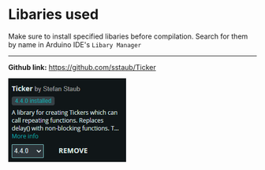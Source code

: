# Libaries used

Make sure to install specified libaries before compilation. Search for them by name in Arduino IDE's `Libary Manager`

---

**Github link:** https://github.com/sstaub/Ticker

![alt text](lib_ticker_by_stefan_staub.png)
